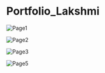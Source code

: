 # Portfolio_Lakshmi

![Page1](https://user-images.githubusercontent.com/84403688/164492260-abecb999-92a3-4f21-8468-539d6c4a6965.png)

![Page2](https://user-images.githubusercontent.com/84403688/164492279-6776e3c9-fc95-4bae-ae3e-f68eda5c5145.png)


![Page3](https://user-images.githubusercontent.com/84403688/164492303-bc642899-7673-4ff8-b8fb-18e7a685598a.png)



![Page5](https://user-images.githubusercontent.com/84403688/164492368-7680250d-e900-4d49-9fcd-029b095f1200.png)


